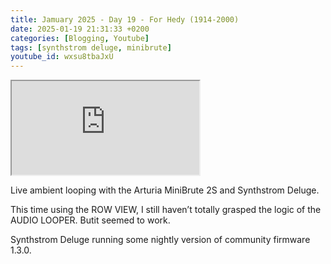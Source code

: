 ```yaml
---
title: Jamuary 2025 - Day 19 - For Hedy (1914-2000)
date: 2025-01-19 21:31:33 +0200
categories: [Blogging, Youtube]
tags: [synthstrom deluge, minibrute]
youtube_id: wxsu8tbaJxU
---
```



<div class="embed-responsive embed-responsive-16by9" >
    <iframe class="embed-responsive-item"  src="https://www.youtube.com/embed/{{ page.youtube_id }}"></iframe>
</div>

Live ambient looping with the Arturia MiniBrute 2S and Synthstrom Deluge. 

This time using the ROW VIEW, I still haven’t totally grasped the logic of the AUDIO LOOPER. Butit seemed to work. 

Synthstrom Deluge running some nightly version of community firmware 1.3.0.